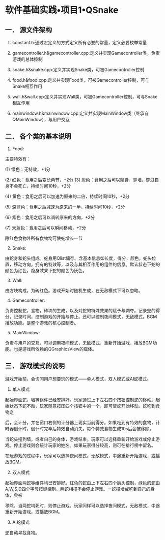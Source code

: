 # 软件基础实践•项目1•QSnake
## 一．	源文件架构

1.	constant.h:通过宏定义的方式定义所有必要的常量，定义必要枚举常量

2.	gamecontroller.h&gamecontroller.cpp:定义并实现Gamecontroller类，负责游戏的总体控制

3.	snake.h&snake.cpp:定义并实现Snake类，可被Gamecontroller控制

4.	food.h&food.cpp:定义并实现Food类，可被Gamecontroller控制，可与Snake相互作用

5.	wall.h&wall.cpp:定义并实现Wall类，可被Gamecontroller控制，可与Snake相互作用

6.	mainwindow.h&mainwindow.cpp:定义并实现MainWindow类（继承自QMainWindow），与用户交互

## 二．	各个类的基本说明

1.	Food:

主要特效有：

(1)	绿色：无特效，+1分


(2)	红色：食用之后变长两节，+2分
(3)	灰色：食用之后可以隐身，穿墙，穿过自身不会死亡，持续时间10秒，+2分

(4)	黄色：食用之后可以加速为原来的二倍，持续时间10秒，+2分

(5)	深蓝色：食用之后减速为原来的一半，持续时间10秒，+2分

(6)	紫色：食用之后可以调转原来的方向，+2分

(7)	天蓝色：食用之后可以瞬间移动，+2分

除红色食物外所有食物均可使蛇增长一节

2.	Snake:

由蛇身和蛇头组成。蛇身用Qlist储存。含基本信息如长度，得分，颜色，蛇头位置，移动方向，拥有的特效等，以及与其相互作用的组件的信息。默认状态下蛇的颜色为红色，隐身效果下蛇的颜色为灰色。

3.	Wall:

由方块构成，为砖红色。游戏开始时随机生成，在无敌模式下可以忽略。

4.	Gamecontroller:

负责控制蛇，食物，砖块的生成，以及对蛇的特殊效果的赋予与剥夺。记录蛇的得分，记录时间，控制游戏的开始与停止。还可以控制夜间模式，无敌模式，BGM播放功能。是整个游戏的核心控制者。

5.	MainWindow:

负责与用户的交互，可以调用夜间模式，无敌模式，重新开始游戏，播放BGM功能。也是游戏所依赖的QGraphicsView的载体。

## 三．	游戏模式的说明

游戏开始前，会询问用户想要玩的模式——单人模式，双人模式或AI蛇模式。

1.	单人模式

起始界面蛇，墙等组件已经安排好。玩家通过上下左右四个按钮控制蛇的移动。起始状态下蛇不动，玩家随意按压四个按钮中的一个，即可使蛇开始移动。蛇吃到食物之

后，会计分，并在窗口右侧的计分器上现实当前得分。如果吃到有特效的食物，计时器倒计时，倒计时完毕后特效自动消失。每个特效食物生成10s后会被移除。

当蛇头撞到墙，或者自己的身体，游戏结束。玩家可以选择重新开始游戏或停止游戏。停止游戏则会统计玩家的姓名。如果玩家得分较高，则可在排行榜中留名。

在玩游戏的过程中，玩家可以选择夜间模式，无敌模式，中途重新开始游戏，或播放BGM。

2.	双人模式

起始界面两蛇等组件均已安排好。红色的蛇由上下左右四个箭头控制，绿色的蛇由A,W,S,D四个字母按键控制。两蛇相撞不会停止游戏。一蛇撞墙或吃到自己的身体，会被

移除，当两蛇均死时，则停止游戏。玩家同样可以选择夜间模式，无敌模式，中途重新开始游戏，或播放BGM。

3.	AI蛇模式

蛇自动寻找食物。
